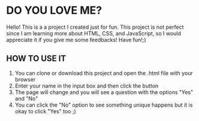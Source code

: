 # DO YOU LOVE ME?

Hello! This is a a project I created just for fun. This project is not perfect since I am learning more about HTML, CSS, and JavaScript, so I would appreciate it if you give me some feedbacks! Have fun!;)

## HOW TO USE IT

1. You can clone or download this project and open the .html file with your browser
2. Enter your name in the input box and then click the button
3. The page will change and you will see a question with the options "Yes" and "No"
4. You can click the "No" option to see something unique happens but it is okay to click "Yes" too ;)
